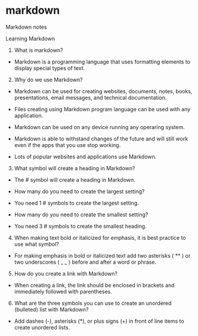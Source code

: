 # markdown
Markdown notes

Learning Markdown


1. What is markdown?

  - Markdown is a programming language that uses formatting elements to display special types of text.

2. Why do we use Markdown?

  - Markdown can be used for creating websites, documents, notes, books, presentations, email messages, and technical documentation.

  - Files creating using Markdown program language can be used with any application.

  - Markdown can be used on any device running any operaring system.

  - Markdown is able to withstand changes of the future and will still work even if the apps that you use stop working.

  - Lots of popular websites and applications use Markdown.

3. What symbol will create a heading in Markdown?

  - The # symbol will create a heading in Markdown.

  * How many do you need to create the largest setting?

  - You need 1 # symbols to create the largest setting.

  * How many do you need to create the smallest setting?

  - You need 3 # symbols to create the smallest heading.

4. When making text bold or italicized for emphasis, it is best practice to use what symbol?

  - For making emphasis in bold or italicized text add two asterisks ( ** ) or two underscores ( _ _ ) before and after a word or phrase.

5. How do you create a link with Markdown?

  - When creating a link, the link should be enclosed in brackets and immediately followed with parentheses.

6. What are the three symbols you can use to create an unordered (bulleted) list with Markdown?

  - Add dashes (-), asterisks (*), or plus signs (+) in front of line items to create unordered lists.
